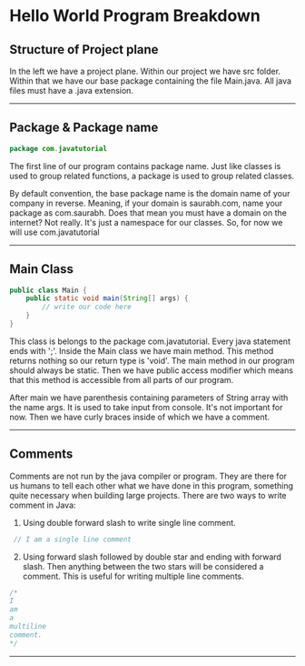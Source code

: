 # Hello World Program Breakdown

## Structure of Project plane
In the left we have a project plane. Within our project we have src folder. Within that we have our base package containing the file Main.java. All java files must have a .java extension.
***
## Package & Package name
```java
package com.javatutorial
```
The first line of our program contains package name. Just like classes is used to group related functions, a package is used to group related classes.

By default convention, the base package name is the domain name of your company in reverse. Meaning, if your domain is saurabh.com, name your package as com.saurabh. Does that mean you must have a domain on the internet? Not really. It's just a namespace for our classes. So, for now we will use com.javatutorial
***
## Main Class
```java
public class Main {
    public static void main(String[] args) {
        // write our code here
    }
}
```
This class is belongs to the package com.javatutorial. Every java statement ends with ';'. Inside the Main class we have main method. This method returns nothing so our return type is 'void'. The main method in our program should always be static. Then we have public access modifier which means that this method is accessible from all parts of our program.

After main we have parenthesis containing parameters of String array with the name args. It is used to take input from console. It's not important for now. Then we have curly braces inside of which we have a comment.
***
## Comments
Comments are not run by the java compiler or program. They are there for us humans to tell each other what we have done in this program, something quite necessary when building large projects. There are two ways to write comment in Java:

1. Using double forward slash to write single line comment.
```java
 // I am a single line comment
```
2. Using forward slash followed by double star and ending with forward slash. Then anything between the two stars will be considered a comment. This is useful for writing multiple line comments.
```java
/*
I
am
a
multiline
comment.
*/
```
***